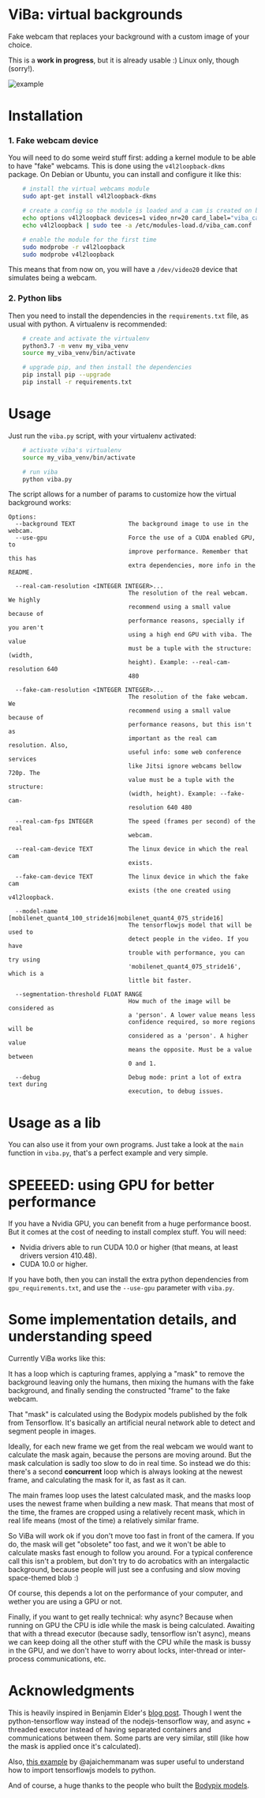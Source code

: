 # ViBa: virtual backgrounds

Fake webcam that replaces your background with a custom image of your choice.

This is a **work in progress**, but it is already usable :) Linux only, though (sorry!).

![example](https://github.com/fisadev/virtualbackground/raw/master/example.png)


# Installation

### 1. Fake webcam device

You will need to do some weird stuff first: adding a kernel module to be able to have "fake" webcams.
This is done using the `v4l2loopback-dkms` package. On Debian or Ubuntu, you can install and configure it like this:

```bash
    # install the virtual webcams module
    sudo apt-get install v4l2loopback-dkms

    # create a config so the module is loaded and a cam is created on boot
    echo options v4l2loopback devices=1 video_nr=20 card_label="viba_cam" exclusive_caps=1 | sudo tee -a /etc/modprobe.d/viba_cam.conf
    echo v4l2loopback | sudo tee -a /etc/modules-load.d/viba_cam.conf

    # enable the module for the first time
    sudo modprobe -r v4l2loopback
    sudo modprobe v4l2loopback
```

This means that from now on, you will have a `/dev/video20` device that simulates being a webcam.

### 2. Python libs

Then you need to install the dependencies in the `requirements.txt` file, as usual with python. 
A virtualenv is recommended:

```bash
    # create and activate the virtualenv
    python3.7 -m venv my_viba_venv
    source my_viba_venv/bin/activate

    # upgrade pip, and then install the dependencies
    pip install pip --upgrade
    pip install -r requirements.txt
```


# Usage

Just run the `viba.py` script, with your virtualenv activated:

```bash
    # activate viba's virtualenv
    source my_viba_venv/bin/activate

    # run viba
    python viba.py
```

The script allows for a number of params to customize how the virtual background works:

```man
Options:
  --background TEXT               The background image to use in the webcam.
  --use-gpu                       Force the use of a CUDA enabled GPU, to
                                  improve performance. Remember that this has
                                  extra dependencies, more info in the README.

  --real-cam-resolution <INTEGER INTEGER>...
                                  The resolution of the real webcam. We highly
                                  recommend using a small value because of
                                  performance reasons, specially if you aren't
                                  using a high end GPU with viba. The value
                                  must be a tuple with the structure: (width,
                                  height). Example: --real-cam-resolution 640
                                  480

  --fake-cam-resolution <INTEGER INTEGER>...
                                  The resolution of the fake webcam. We
                                  recommend using a small value because of
                                  performance reasons, but this isn't as
                                  important as the real cam resolution. Also,
                                  useful info: some web conference services
                                  like Jitsi ignore webcams bellow 720p. The
                                  value must be a tuple with the structure:
                                  (width, height). Example: --fake-cam-
                                  resolution 640 480

  --real-cam-fps INTEGER          The speed (frames per second) of the real
                                  webcam.

  --real-cam-device TEXT          The linux device in which the real cam
                                  exists.

  --fake-cam-device TEXT          The linux device in which the fake cam
                                  exists (the one created using v4l2loopback.

  --model-name [mobilenet_quant4_100_stride16|mobilenet_quant4_075_stride16]
                                  The tensorflowjs model that will be used to
                                  detect people in the video. If you have
                                  trouble with performance, you can try using
                                  'mobilenet_quant4_075_stride16', which is a
                                  little bit faster.

  --segmentation-threshold FLOAT RANGE
                                  How much of the image will be considered as
                                  a 'person'. A lower value means less
                                  confidence required, so more regions will be
                                  considered as a 'person'. A higher value
                                  means the opposite. Must be a value between
                                  0 and 1.

  --debug                         Debug mode: print a lot of extra text during
                                  execution, to debug issues.
```

# Usage as a lib

You can also use it from your own programs. Just take a look at the `main` function in `viba.py`, that's a perfect example and very simple.

# SPEEEED: using GPU for better performance

If you have a Nvidia GPU, you can benefit from a huge performance boost. 
But it comes at the cost of needing to install complex stuff. You will need:

- Nvidia drivers able to run CUDA 10.0 or higher (that means, at least drivers version 410.48).
- CUDA 10.0 or higher.

If you have both, then you can install the extra python dependencies from `gpu_requirements.txt`, and use the `--use-gpu` parameter with `viba.py`.

# Some implementation details, and understanding speed

Currently ViBa works like this:

It has a loop which is capturing frames, applying a "mask" to remove the background leaving only the humans, 
then mixing the humans with the fake background, and finally sending the constructed "frame" to the fake webcam.

That "mask" is calculated using the Bodypix models published by the folk from Tensorflow. It's basically an
artificial neural network able to detect and segment people in images.

Ideally, for each new frame we get from the real webcam we would want to calculate the mask again, because the 
persons are moving around. But the mask calculation is sadly too slow to do in real time. So instead we do this: 
there's a second **concurrent** loop which is always looking at the newest frame, and calculating the mask for it, 
as fast as it can.

The main frames loop uses the latest calculated mask, and the masks loop uses the newest frame when building
a new mask. That means that most of the time, the frames are cropped using a relatively recent mask, which in real 
life means (most of the time) a relatively similar frame. 

So ViBa will work ok if you don't move too fast in front of the camera. If you do, the mask will get "obsolete" too 
fast, and we it won't be able to calculate masks fast enough to follow you around. For a typical conference call
this isn't a problem, but don't try to do acrobatics with an intergalactic background, because people will just see a 
confusing and slow moving space-themed blob :)

Of course, this depends a lot on the performance of your computer, and wether you are using a GPU or not.

Finally, if you want to get really technical: why async? Because when running on GPU the CPU is idle while the mask 
is being calculated. Awaiting that with a thread executor (because sadly, tensorflow isn't async), means we can keep 
doing all the other stuff with the CPU while the mask is bussy in the GPU, and we don't have to worry about locks, 
inter-thread or inter-process communications, etc.

# Acknowledgments

This is heavily inspired in Benjamin Elder's [blog post](https://elder.dev/posts/open-source-virtual-background/). 
Though I went the python-tensorflow way instead of the nodejs-tensorflow way, and async + threaded executor instead 
of having separated containers and communications between them. Some parts are very similar, still (like how the mask 
is applied once it's calculated).

Also, [this example](https://github.com/ajaichemmanam/simple_bodypix_python) by @ajaichemmanam was super useful to 
understand how to import tensorflowjs models to python.

And of course, a huge thanks to the people who built the [Bodypix models](https://github.com/tensorflow/tfjs-models/tree/master/body-pix).
